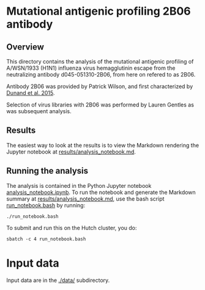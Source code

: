 # Mutational antigenic profiling 2B06 antibody

## Overview

This directory contains the analysis of the mutational antigenic profiling of A/WSN/1933 (H1N1) influenza virus hemagglutinin escape from the neutralizing antibody d045-051310-2B06, from here on refered to as 2B06.

Antibody 2B06 was provided by Patrick Wilson, and first characterized by [Dunand et al. 2015](https://www.jci.org/articles/view/74374). 

Selection of virus libraries with 2B06 was performed by Lauren Gentles as was subsequent analysis.

## Results
The easiest way to look at the results is to view the Markdown rendering the Jupyter notebook at [results/analysis_notebook.md](results/analysis_notebook.md).

## Running the analysis
The analysis is contained in the Python Jupyter notebook [analysis_notebook.ipynb](analysis_notebook.ipynb).
To run the notebook and generate the Markdown summary at [results/analysis_notebook.md](results/analysis_notebook.md), use the bash script [run_notebook.bash](run_notebook.bash) by running:

    ./run_notebook.bash

To submit and run this on the Hutch cluster, you do:

    sbatch -c 4 run_notebook.bash

# Input data
Input data are in the [./data/](data) subdirectory.
